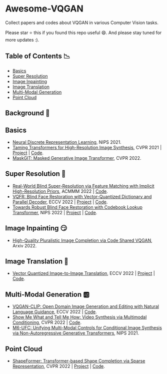 # Awesome-VQGAN
Collect papers and codes about VQGAN in various Computer Vision tasks.

Please star :star: this if you found this repo useful :smile:. And please stay tuned for more updates :).

## Table of Contents :chart_with_downwards_trend:
- [Basics](#basics)
- [Super Resolution](#super-resolution)
- [Image Inpainting](#image-inpainting)
- [Image Translation](#image-translation)
- [Multi-Modal Generation](#multi-modal-generation)
- [Point Cloud](#point-cloud)

## Background :book:

## Basics
- [Neural Discrete Representation Learning](https://proceedings.neurips.cc/paper/2017/hash/7a98af17e63a0ac09ce2e96d03992fbc-Abstract.html), NIPS 2021.
- [Taming Transformers for High-Resolution Image Synthesis](http://arxiv.org/abs/2012.09841), CVPR 2021 | [Project](https://compvis.github.io/taming-transformers/) | [Code](https://github.com/CompVis/taming-transformers).
- [MaskGIT: Masked Generative Image Transformer](https://arxiv.org/abs/2202.04200v1), CVPR 2022.


## Super Resolution :clown_face:
- [Real-World Blind Super-Resolution via Feature Matching with Implicit High-Resolution Priors](http://arxiv.org/abs/2202.13142), ACMMM 2022 | [Code](https://github.com/chaofengc/FeMaSR).
- [VQFR: Blind Face Restoration with Vector-Quantized Dictionary and Parallel Decoder](http://arxiv.org/abs/2205.06803), ECCV 2022 | [Project](https://ycgu.site/projects/vqfr) | [Code](https://github.com/TencentARC/VQFR).
- [Towards Robust Blind Face Restoration with Codebook Lookup Transformer](http://arxiv.org/abs/2206.11253), NIPS 2022 | [Project](https://shangchenzhou.com/projects/CodeFormer) | [Code](https://github.com/sczhou/CodeFormer).

## Image Inpainting :smirk:
- [High-Quality Pluralistic Image Completion via Code Shared VQGAN](http://arxiv.org/abs/2204.01931), Arxiv 2022.

## Image Translation :twisted_rightwards_arrows:
- [Vector Quantized Image-to-Image Translation](http://arxiv.org/abs/2207.13286), ECCV 2022 | [Project](https://cyj407.github.io/VQ-I2I/) | [Code](https://github.com/cyj407/VQ-I2I).
## Multi-Modal Generation :ab:
- [VQGAN-CLIP: Open Domain Image Generation and Editing with Natural Language Guidance](http://arxiv.org/abs/2204.08583), ECCV 2022 | [Code](https://github.com/EleutherAI/vqgan-clip).
- [Show Me What and Tell Me How: Video Synthesis via Multimodal Conditioning](http://arxiv.org/abs/2203.02573), CVPR 2022 | [Code](https://github.com/snap-research/MMVID).
- [M6-UFC: Unifying Multi-Modal Controls for Conditional Image Synthesis via Non-Autoregressive Generative Transformers](https://arxiv.org/abs/2105.14211v4), NIPS 2021.

## Point Cloud
- [ShapeFormer: Transformer-based Shape Completion via Sparse Representation](http://arxiv.org/abs/2201.10326), CVPR 2022 | [Project](https://shapeformer.github.io/) | [Code](https://github.com/qheldiv/shapeformer).